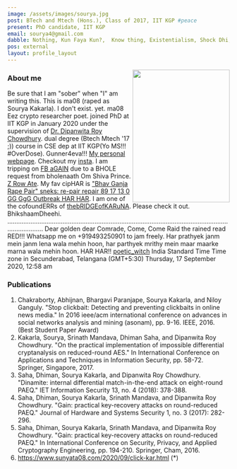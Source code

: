 ```yaml
---
image: /assets/images/sourya.jpg
post: BTech and Mtech (Hons.), Class of 2017, IIT KGP #peace
present: PhD candidate, IIT KGP
email: sourya4@gmail.com
dabble: Nothing, Kun Faya Kun?,  Know thing, Existentialism, Shock Dhi, Crypto, Language, Poetry, Football, Rape, KhaalEz, i3, *KarNaah
pos: external
layout: profile_layout
---
```


<!-- #SeedhaSeeThe(*Seetha) -->
<img  align="right"  width="220"  height="300"  src="/assets/images/sourya-small.jpg" >

### About me 
Be sure that I am "sober" when "I" am writing this.
This is ma08 (raped as Sourya Kakarla). I don't exist. yet.
ma08 Eez crypto researcher poet.
joined  PhD at IIT KGP in January 2020
under the supervision of [Dr. Dipanwita Roy Chowdhury](http://www.iitkgp.ac.in/department/CS/faculty/cs-drc).
dual degree (Btech Mtech '17 ;)) course in CSE dep at IIT KGP(Yo MS!!! #OverDose).
Gunner4eva!!! [My personal webpage](https://ma08.github.io).  Checkout my [insta](https://instagram.com/sourya4).
I am tripping on [FB aGAIN](https://www.facebook.com/soury.asura/) due to a BHOLE request from bholenaath Om Shiva Prince.
[Z Row Ate](https://www.sunyata08.com/).
My fav cipHAR is ["Bhav Ganja Rape Pair" sneks: re-pair repair 89 17 13 0 GG GgG Outbreak HAR HAR](https://www.sunyata08.com/2020/09/click-kar.html). 
I am one of the cofoundERRs of [thebRIDGEofKARuNA](https://www.thebridgeofkaruna.com/2020/02/the-manifesto.html).
Please check it out. BhikshaamDheehi.
................................................................................................................................................
Dear golden dear Comrade, Come, Come Raid the rained read RED!!!
Whatsapp me on +919493250901 to jam freely. 
Har prathyek janm mein janm lena wala mehin hoon, 
har parthyek mrithy mein maar maarke marna wala mehin hoon.
HAR HAR!!
[poetic_witch](https://www.instagram.com/poetic_witch/)
India Standard Time
Time zone in Secunderabad, Telangana (GMT+5:30)
Thursday, 17 September 2020, 12:58 am
### Publications
1. Chakraborty, Abhijnan, Bhargavi Paranjape, Sourya Kakarla, and Niloy Ganguly. "Stop clickbait: Detecting and preventing clickbaits in online news media." In 2016 ieee/acm international conference on advances in social networks analysis and mining (asonam), pp. 9-16. IEEE, 2016. (Best Student Paper Award)
2. Kakarla, Sourya, Srinath Mandava, Dhiman Saha, and Dipanwita Roy Chowdhury. "On the practical implementation of impossible differential cryptanalysis on reduced-round AES." In International Conference on Applications and Techniques in Information Security, pp. 58-72. Springer, Singapore, 2017.
3. Saha, Dhiman, Sourya Kakarla, and Dipanwita Roy Chowdhury. "Dinamite: internal differential match-in-the-end attack on eight-round PAEQ." IET Information Security 13, no. 4 (2018): 378-388.
4. Saha, Dhiman, Sourya Kakarla, Srinath Mandava, and Dipanwita Roy Chowdhury. "Gain: practical key-recovery attacks on round-reduced PAEQ." Journal of Hardware and Systems Security 1, no. 3 (2017): 282-296.
5.  Saha, Dhiman, Sourya Kakarla, Srinath Mandava, and Dipanwita Roy Chowdhury. "Gain: practical key-recovery attacks on round-reduced PAEQ." In International Conference on Security, Privacy, and Applied Cryptography Engineering, pp. 194-210. Springer, Cham, 2016.
6. https://www.sunyata08.com/2020/09/click-kar.html (*)

